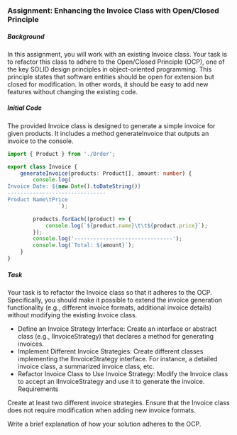 ### Assignment: Enhancing the Invoice Class with Open/Closed Principle

##### Background

In this assignment, you will work with an existing Invoice class. Your task is to refactor this class to adhere to the Open/Closed Principle (OCP), one of the key SOLID design principles in object-oriented programming. This principle states that software entities should be open for extension but closed for modification. In other words, it should be easy to add new features without changing the existing code.

##### Initial Code

The provided Invoice class is designed to generate a simple invoice for given products. It includes a method generateInvoice that outputs an invoice to the console.

```ts
import { Product } from './Order';

export class Invoice {
    generateInvoice(products: Product[], amount: number) {
        console.log(`
Invoice Date: ${new Date().toDateString()}
-------------------------------
Product Name\tPrice
                `);

        products.forEach((product) => {
            console.log(`${product.name}\t\t${product.price}`);
        });
        console.log('-------------------------------');
        console.log(`Total: ${amount}`);
    }
}
```

##### Task

Your task is to refactor the Invoice class so that it adheres to the OCP. Specifically, you should make it possible to extend the invoice generation functionality (e.g., different invoice formats, additional invoice details) without modifying the existing Invoice class.

-   Define an Invoice Strategy Interface: Create an interface or abstract class (e.g., IInvoiceStrategy) that declares a method for generating invoices.
-   Implement Different Invoice Strategies: Create different classes implementing the IInvoiceStrategy interface. For instance, a detailed invoice class, a summarized invoice class, etc.
-   Refactor Invoice Class to Use Invoice Strategy: Modify the Invoice class to accept an IInvoiceStrategy and use it to generate the invoice.
    Requirements

Create at least two different invoice strategies.
Ensure that the Invoice class does not require modification when adding new invoice formats.

Write a brief explanation of how your solution adheres to the OCP.